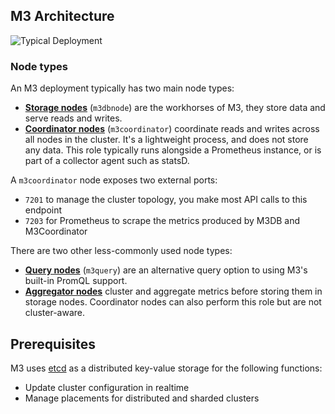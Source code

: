 ## M3 Architecture

<!-- TODO: Update image -->

![Typical Deployment](/cluster_architecture.png)

### Node types

An M3 deployment typically has two main node types:

- **[Storage nodes](/docs/v1.1/reference/m3db)** (`m3dbnode`) are the workhorses of M3, they store data and serve reads and writes.
- **[Coordinator nodes](/docs/v1.1/reference/m3coordinator)** (`m3coordinator`) coordinate reads and writes across all nodes in the cluster. It's a lightweight process, and does not store any data. This role typically runs alongside a Prometheus instance, or is part of a collector agent such as statsD.

A `m3coordinator` node exposes two external ports:

-   `7201` to manage the cluster topology, you make most API calls to this endpoint
-   `7203` for Prometheus to scrape the metrics produced by M3DB and M3Coordinator

There are two other less-commonly used node types:

- **[Query nodes](/docs/v1.1/reference/m3query)** (`m3query`) are an alternative query option to using M3's built-in PromQL support.
- **[Aggregator nodes](/docs/v1.1/how_to/m3aggregator)** cluster and aggregate metrics before storing them in storage nodes. Coordinator nodes can also perform this role but are not cluster-aware.

<!-- TODO: Add more about what's bundled -->

## Prerequisites

M3 uses [etcd](https://etcd.io/) as a distributed key-value storage for the following functions:

-   Update cluster configuration in realtime
-   Manage placements for distributed and sharded clusters